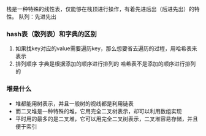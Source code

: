 栈是一种特殊的线性表，仅能够在栈顶进行操作，有着先进后出（后进先出）的特性。
队列：先进先出

### hash表（散列表）和字典的区别
1. 如果找key对应的value需要遍历key，那么想要省去遍历的过程，用哈希表来表示
2. 排列顺序
   字典是根据添加的顺序进行排列的
   哈希表不是添加的顺序进行排列的

### 堆是什么
- 堆都能用树表示，并且一般树的视线都是利用链表
- 而二叉堆是一种特殊的堆，它用完全二叉树表示，却可以利用数组实现
- 平时用的最多的是二叉堆，它可以用完全二叉树表示，二叉堆容易存储，并且便于索引
  
